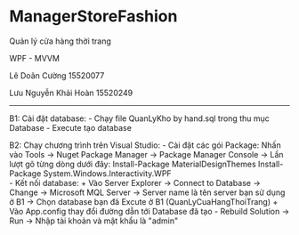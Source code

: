 # ManagerStoreFashion
Quản lý cửa hàng thời trang

WPF - MVVM 

Lê Doãn Cường 15520077

Lưu Nguyễn Khải Hoàn 15520249


-------------------------
B1: Cài đặt database:
    - Chạy file QuanLyKho by hand.sql trong thu mục Database
    - Execute tạo database

B2: Chạy chương trình trên Visual Studio:
    - Cài đặt các gói Package:
        Nhấn vào Tools -> Nuget Package Manager -> Package Manager Console -> Lần lượt gõ từng dòng dưới đây:
            Install-Package MaterialDesignThemes
            Install-Package System.Windows.Interactivity.WPF    
    - Kết nối database:
        + Vào Server Explorer -> Connect to Database -> Change -> Microsoft MQL Server 
             -> Server name là tên server bạn sử dụng ở B1 ->    Chọn database bạn đã Excute ở B1 (QuanLyCuaHangThoiTrang)
        + Vào App.config thay đổi đường dẫn tới Database đã tạo
    - Rebuild Solution -> Run -> Nhập tài khoản và mật khẩu là "admin" 
    
    
            
